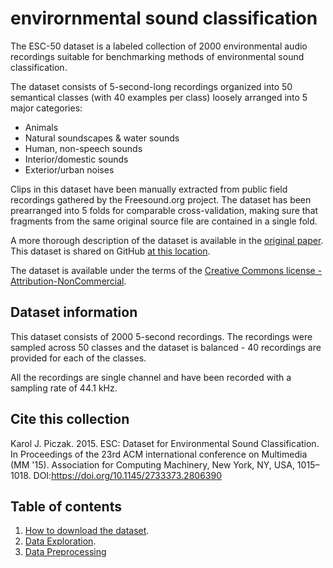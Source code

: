 # envirornmental sound classification

The ESC-50 dataset is a labeled collection of 2000 environmental audio recordings suitable for benchmarking methods of environmental sound classification.

The dataset consists of 5-second-long recordings organized into 50 semantical classes (with 40 examples per class) loosely arranged into 5 major categories:

* Animals
* Natural soundscapes & water sounds
* Human, non-speech sounds
* Interior/domestic sounds
* Exterior/urban noises

Clips in this dataset have been manually extracted from public field recordings gathered by the Freesound.org project. The dataset has been prearranged into 5 folds for comparable cross-validation, making sure that fragments from the same original source file are contained in a single fold.

A more thorough description of the dataset is available in the [original paper](http://karol.piczak.com/papers/Piczak2015-ESC-Dataset.pdf). This dataset is shared on GitHub [at this location](https://github.com/karolpiczak/ESC-50).

The dataset is available under the terms of the [Creative Commons license - Attribution-NonCommercial](http://creativecommons.org/licenses/by-nc/3.0/).

## Dataset information

This dataset consists of 2000 5-second recordings. The recordings were sampled across 50 classes and the dataset is balanced - 40 recordings are provided for each of the classes.

All the recordings are single channel and have been recorded with a sampling rate of 44.1 kHz.

## Cite this collection
Karol J. Piczak. 2015. ESC: Dataset for Environmental Sound Classification. In Proceedings of the 23rd ACM international conference on Multimedia (MM '15). Association for Computing Machinery, New York, NY, USA, 1015–1018. DOI:https://doi.org/10.1145/2733373.2806390

## Table of contents

1. [How to download the dataset](https://github.com/earthspecies/library/blob/main/environmental_sound_classification/01_Download_Dataset.ipynb).
2. [Data Exploration](https://github.com/earthspecies/library/blob/main/environmental_sound_classification/02_Data_Exploration.ipynb).
3. [Data Preprocessing](https://github.com/earthspecies/library/blob/main/environmental_sound_classification/99_Data_Preprocessing.ipynb)
